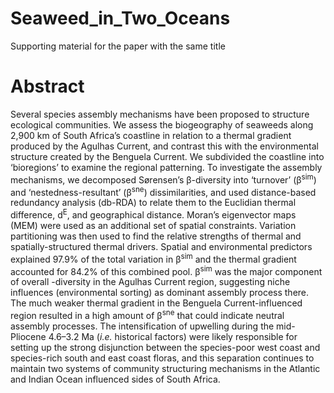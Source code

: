 # Seaweed_in_Two_Oceans
Supporting material for the paper with the same title

# Abstract
Several species assembly mechanisms have been proposed to structure
ecological communities. We assess the biogeography of seaweeds along
2,900 km of South Africa’s coastline in relation to a thermal gradient
produced by the Agulhas Current, and contrast this with the
environmental structure created by the Benguela Current. We subdivided
the coastline into ‘bioregions’ to examine the regional patterning. To
investigate the assembly mechanisms, we decomposed Sørensen’s β-diversity
into ‘turnover’ (β<sup>sim</sup>) and ‘nestedness-resultant’
(β<sup>sne</sup>) dissimilarities, and used distance-based redundancy
analysis (db-RDA) to relate them to the Euclidian thermal difference,
d<sup>E</sup>, and geographical distance. Moran’s eigenvector maps
(MEM) were used as an additional set of spatial constraints. Variation
partitioning was then used to find the relative strengths of thermal and
spatially-structured thermal drivers. Spatial and environmental
predictors explained 97.9% of the total variation in β<sup>sim</sup> and
the thermal gradient accounted for 84.2% of this combined pool.
β<sup>sim</sup> was the major component of overall -diversity in the
Agulhas Current region, suggesting niche influences (environmental
sorting) as dominant assembly process there. The much weaker thermal
gradient in the Benguela Current-influenced region resulted in a high
amount of β<sup>sne</sup> that could indicate neutral assembly
processes. The intensification of upwelling during the mid-Pliocene
4.6–3.2 Ma (*i.e.* historical factors) were likely responsible for
setting up the strong disjunction between the species-poor west coast
and species-rich south and east coast floras, and this separation
continues to maintain two systems of community structuring mechanisms in
the Atlantic and Indian Ocean influenced sides of South Africa.
